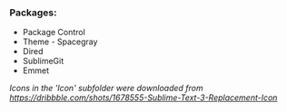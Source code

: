 ### Packages:
+ Package Control
+ Theme - Spacegray
+ Dired
+ SublimeGit
+ Emmet

*Icons in the 'Icon' subfolder were downloaded from https://dribbble.com/shots/1678555-Sublime-Text-3-Replacement-Icon*
